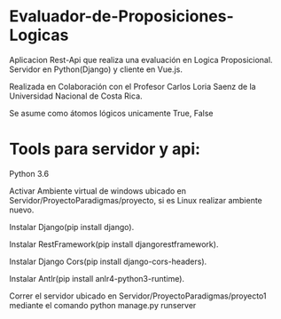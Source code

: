 # Evaluador-de-Proposiciones-Logicas
Aplicacion Rest-Api que realiza una evaluación en Logica Proposicional. Servidor en Python(Django) y cliente en Vue.js.

Realizada en Colaboración con el Profesor Carlos Loria Saenz de la Universidad Nacional de Costa Rica.

Se asume como átomos lógicos unicamente True, False
# Tools para servidor y api:
Python 3.6

Activar Ambiente virtual de windows ubicado en Servidor/ProyectoParadigmas/proyecto, si es Linux realizar ambiente nuevo.

Instalar Django(pip install django).

Instalar RestFramework(pip install djangorestframework).

Instalar Django Cors(pip install django-cors-headers).

Instalar Antlr(pip install anlr4-python3-runtime).

Correr el servidor ubicado en Servidor/ProyectoParadigmas/proyecto1 mediante el comando python manage.py runserver



